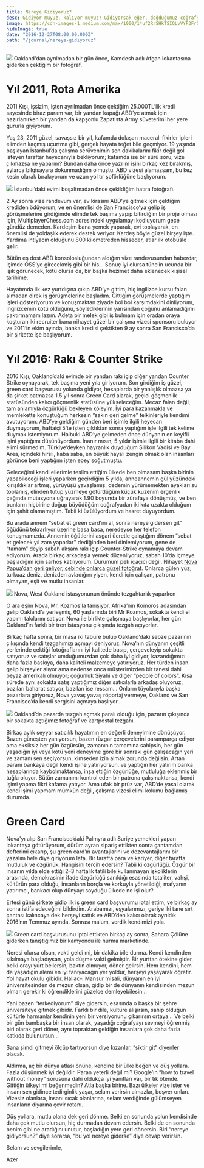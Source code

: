 ```yaml
---
title: Nereye Gidiyoruz?
desc: Gidiyor muyuz, kalıyor muyuz? Gidiyorsak eğer, doğduğumuz coğrafyayı bırakıp nereye gidiyoruz?
image: https://cdn-images-1.medium.com/max/1000/1*uf2RrSHkTSIQLvVYF3FrOw.jpeg
hideImage: true
date: "2016-12-27T08:00:00.000Z"
path: "/journal/nereye-gidiyoruz"
---
```


![](https://cdn-images-1.medium.com/max/1000/1*uf2RrSHkTSIQLvVYF3FrOw.jpeg)
<span class="img-alt">Oakland'dan ayrılmadan bir gün önce, Kamdesh adlı Afgan lokantasına giderken çektiğim bir fotoğraf.</span>

# Yıl 2011, Rota Amerika

2011 Kışı, işsizim, işten ayrılmadan önce çektiğim 25.000TL’lik kredi sayesinde biraz param var, bir yandan kapağı ABD’ye atmak için hazırlanırken bir yandan da kapşonlu Zapatista Army süveterimi her yere gururla giyiyorum.

Yaş 23, 2011 güzel, savaşsız bir yıl, kafamda dolaşan maceralı fikirler ipleri elimden kaçmış uçurtma gibi, gerçek hayata teğet bile geçmiyor. 19 yaşında başlayan İstanbul’da çalışma serüvenimin son dakikalarını fikir değil gol isteyen taraftar heyecanıyla bekliyorum; kafamda ise bir sürü soru, vize çıkmazsa ne yaparım? Bundan daha önce yazılım işini birkaç kez bırakmış, aylarca bilgisayara dokunmadığım olmuştu. ABD vizesi alamazsam, bu kez kesin olarak bırakıyorum ve uzun yol tır şoförlüğüne başlıyorum.

<div class="left">

![](https://cdn-images-1.medium.com/max/800/1*l8E7Ng7ReZaV4g4pHIBFkA.jpeg)
<span class="img-alt">İstanbul’daki evimi boşaltmadan önce çekildiğim hatıra fotoğrafı.</span>
</div>

2 Ay sonra vize randevum var, ev kirasını ABD’ye gitmek için çektiğim krediden ödüyorum, ve en önemlisi de San Francisco’ya gelip iş görüşmelerine girdiğimde elimde tek başıma yapıp bitirdiğim bir proje olması için, MultiplayerChess.com adresindeki uygulamayı kodluyorum gece gündüz demeden. Kardeşim bana yemek yaparak, evi toplayarak, en önemlisi de yoldaşlık ederek destek veriyor. Kardeş böyle güzel birşey işte. Yardıma ihtiyacın olduğunu 800 kilometreden hisseder, atlar ilk otobüsle gelir.

Bütün eş dost ABD konsolosluğundan aldığım vize randevusundan haberdar, içimde ÖSS’ye girecekmiş gibi bir his... Sonuç iyi olursa tünelin ucunda bir ışık görünecek, kötü olursa da, bir başka hezimet daha eklenecek kişisel tarihime.

Hayatımda ilk kez yurtdışına çıkıp ABD’ye gittim, hiç ingilizce kursu falan almadan direk iş görüşmelerine başladım. Gittiğim görüşmelerde yaptığım işleri gösteriyorum ve konuşmaktan ziyade bol bol karşımdakini dinliyorum, ingilizcemin kötü olduğunu, söylediklerinin yarısından çoğunu anlamadığımı çaktırmamam lazım. Adeta bir melek gibi iş bulmam için oradan oraya koşturan iki recruiter bana nihayet güzel bir çalışma vizesi sponsoru buluyor ve 2011’in ekim ayında, banka kredisi çektikten 9 ay sonra San Francisco’da bir şirkette işe başlıyorum.

# Yıl 2016: Rakı & Counter Strike

2016 Kışı, Oakland’daki evimde bir yandan rakı içip diğer yandan Counter Strike oynayarak, tek başıma yeni yıla giriyorum. Son girdiğim iş güzel, green card başvurusu yolunda gidiyor, hesaplarda bir yanlışlık olmazsa ya da şirket batmazsa 1.5 yıl sonra Green Card alarak, geçici göçmenlik statüsünden kalıcı göçmenlik statüsüne yükseleceğim. Mecaz falan değil, tam anlamıyla özgürlüğü bekleyen köleyim. İyi para kazanmakla ve memlekette konuştuğum herkesin “sakın geri gelme” telkinleriyle kendimi avutuyorum. ABD’ye geldiğim günden beri işimle ilgili heyecan duymuyorum, haftaiçi 5’te işten çıktıktan sonra yaptığım işle ilgili tek kelime duymak istemiyorum. Halbuki ABD’ye gelmeden önce dünyanın en keyifli işini yaptığımı düşünüyordum. İnanır mısın, 5 yıldır işimle ilgili bir kitaba dahi elimi sürmedim. Türkiye’deyken hayranlık duyduğum Silikon Vadisi ve Bay Area, içindeki hırslı, kaba saba, en büyük hayali zengin olmak olan insanları görünce beni yaptığım işten epey soğutmuştu.

Geleceğimi kendi ellerimle teslim ettiğim ülkede ben olmasam başka birinin yapabileceği işleri yaparken geçirdiğim 5 yılda, anneannemin gül yüzündeki kırışıklıklar artmış, yürüyüşü yavaşlamış, dedemin yürümemekten ayakları su toplamış, elinden tutup yüzmeye götürdüğüm küçük kuzenim ergenlik çağında mutasyona uğrayarak 1.90 boyunda bir zürafaya dönüşmüş, ve ben bunların hiçbirine doğup büyüdüğüm coğrafyadan iki kıta uzakta olduğum için şahit olamamıştım. Tabii ki üzülüyordum ve hasret duyuyordum.

Bu arada annem “sebat et green card’ını al, sonra nereye gidersen git” öğüdünü tekrarlıyor üzerine basa basa, neredeyse her telefon konuşmamızda. Annemin öğütlerini asgari ücretle çalıştığım dönem “sebat et gelecek yıl zam yaparlar” dediğinden beri dinlemiyorum, gene de “tamam” deyip sabah akşam rakı içip Counter-Strike oynamaya devam ediyorum. Arada birkaç arkadaşla yemek düzenliyoruz, sabah 10’da içmeye başladığım için sarhoş katılıyorum. Durumum pek içaçıcı değil. Nihayet [Nova Papua’dan geri geliyor, cebinde onlarca güzel fotoğraf](http://roadbeats.com/story/the-raja-ampat-archipelago). Onlarca gülen yüz, turkuaz deniz, denizden avladığını yiyen, kendi için çalışan, patronu olmayan, eşit ve mutlu insanlar.

<div class="left">

  ![](https://cdn-images-1.medium.com/max/1000/1*t14BMNrO6ft-9i_FWK9exQ.jpeg)
  <span class="img-alt">Nova, West Oakland istasyonunun önünde tezgahtarlık yaparken</span>

</div>

O ara eşim Nova, Mr. Kozmos’la tanışıyor. Afrika’nın Komoros adasından gelip Oakland’a yerleşmiş, 60 yaşlarında biri Mr Kozmos, sokakta kendi el yapımı takılarını satıyor. Nova ile birlikte çalışmaya başlıyorlar, her gün Oakland’ın farklı bir tren istasyonu çıkışında tezgah açıyorlar.

Birkaç hafta sonra, bir masa iki tabüre bulup Oakland’daki sebze pazarının çıkışında kendi tezgahımızı açmayı deniyoruz. Nova’nın dünyanın çeşitli yerlerinde çektiği fotoğraflarını iyi kalitede basıp, çerçeveleyip sokakta satıyoruz ve satışlar umduğumuzdan çok daha iyi gidiyor, kazandığımızı daha fazla baskıya, daha kaliteli malzemeye yatırıyoruz. Her türden insan gelip birşeyler alıyor ama nedense onca müşterimizden bir tanesi dahi beyaz amerikalı olmuyor; çoğunluk Siyahi ve diğer “people of colors”. Kısa sürede aynı sokakta satış yaptığımız diğer satıcılarla arkadaş oluyoruz, bazıları baharat satıyor, bazıları ise ressam… Onların tüyolarıyla başka pazarlara giriyoruz, Nova yavaş yavaş röportaj vermeye, Oakland ve San Francisco’da kendi sergisini açmaya başlıyor…

<div class="left">

![](https://cdn-images-1.medium.com/max/600/1*QA7qGI8zxmPU6wvXtEPtMA.jpeg)
<span class="img-alt">Oakland’da pazarda tezgah açmak paralı olduğu için, pazarın çıkışında bir sokakta açtığımız fotoğraf ve kartpostal tezgahı.</span>

</div>

Birkaç aylık seyyar satıcılık hayatımın en değerli deneyimine dönüşüyor. Bazen güneşten yanıyorsun, bazen rüzgar çerçevelerini paramparça ediyor ama eksiksiz her gün özgürsün, zamanının tamamına sahipsin, her gün yaşadığın iyi veya kötü yeni deneyime göre bir sonraki gün çalışacağın yeri ve zamanı sen seçiyorsun, kimseden izin almak zorunda değilsin. Artan paranı bankaya değil kendi işine yatırıyorsun, ve yaptığın her yatırım banka hesaplarında kaybolmaktansa, inşa ettiğin özgürlüğe, mutluluğa eklenmiş bir tuğla oluyor. Bütün zamanımı kontrol eden bir patrona çalışmaktansa, kendi işimi yapma fikri kafama yatıyor. Ama ufak bir prüz var, ABD’de yasal olarak kendi işimi yapmam mümkün değil, çalışma vizesi elimi kolumu bağlamış durumda.

# Green Card

Nova'yı alıp San Francisco’daki Palmyra adlı Suriye yemekleri yapan lokantaya götürüyorum, dürüm ayran sipariş ettikten sonra çantamdan defterimi çıkarıp, şu green card’ın avantajlarını ve dezevantajlarını bir yazalım hele diye giriyorum lafa. Bir tarafta para ve kariyer, diğer tarafta mutluluk ve özgürlük. Hangisini tercih edersin? Tabii ki özgürlüğü. Özgür bir insanın yılda elde ettiği 2–3 haftalık tatili bile kullanmayan işkoliklerin arasında, demokrasinin ifade özgürlüğü sanıldığı esasında totaliter, vahşi, kültürün para olduğu, insanların borçla ve korkuyla yönetildiği, mafyanın yatırımcı, bankacı olup dünyayı soyduğu ülkede ne işi olur?

Ertesi günü şirkete gidip ilk iş green card başvurumu iptal ettim, ve birkaç ay sonra istifa edeceğimi bildirdim. Arabamızı, eşyalarımızı, geriye iki tane sırt çantası kalıncaya dek herşeyi sattık ve ABD’den kalıcı olarak ayrıldık 2016’nın Temmuz ayında. Sonrası malum, verdik kendimizi yola.

<div class="wide">

![](https://cdn-images-1.medium.com/max/1000/1*Vn21FC0zWgaLaDcsIDJ9bQ.jpeg)
<span class="img-alt">Green card başvurusunu iptal ettikten birkaç ay sonra, Sahara Çölüne giderken tanıştığımız bir kamyoncu ile hurma marketinde.</span>
</div>

Neresi olursa olsun, vakti geldi mi, bir dakika bile durma. Kendi kendinden sıkılmaya başladıysan, yola düşme vakti gelmiştir. Bir yurttan ötekine gider, belki orayı yurt bellersin, baktın olmuyor, döner gelirsin. Hem kendini, hem de yaşadığın alemi en iyi tanıyacağın yer yoldur, herşeyi yaşayarak öğretir. Yol hayat okulu gibidir. Hallac-ı Mansur misali, dünyanın en iyi üniversitesinden de mezun olsan, gidip bir de dünyanın kendisinden mezun olman gerekir ki öğrendiklerini güzelce demleyebilesin…

Yani bazen “terkediyorum” diye gidersin, esasında o başka bir şehre üniversiteye gitmek gibidir. Farklı bir dile, kültüre alışırsın, sahip olduğun kültürle harmanlar kendinin yeni bir versiyonunu çıkarırsın ortaya… Ve belki bir gün bambaşka bir insan olarak, yaşadığı coğrafyayı sevmeyi öğrenmiş biri olarak geri döner, aynı topraktan geldiğin insanlara çok daha fazla katkıda bulunursun…

Sana şimdi gitmeyi ölçüp tartıyorsun diye kızanlar, “siktir git” diyenler olacak.

Aldırma, aç bir dünya atlası önüne, kendine bir ülke beğen ve düş yollara. Fazla düşünmek iyi değildir. Paran yeterli değil mi? Google’ın “how to travel without money” sorusuna dahi oldukça iyi yanıtları var, bir tık ötende. Gittiğin ülkeyi mi beğenmedin? Atla başka birine. Bazı ülkeler vize ister ve insanı sen gidince tedirginlik yaşar, selam verirsin almazlar, boşver onları. Vizesiz olanlara, insanı sıcak olanlarına, selam verdiğinde gülümseyen insanların diyarına çevir rotanı.

Düş yollara, mutlu olana dek geri dönme. Belki en sonunda yolun kendisinde daha çok mutlu olursun, hiç durmadan devam edersin. Belki de en sonunda benim gibi ne aradığını unutur, başladığın yere geri dönersin. Biri “nereye gidiyorsun?” diye sorarsa, “bu yol nereye giderse” diye cevap verirsin.

Selam ve sevgilerimle,

Azer

